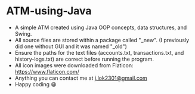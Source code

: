 # ATM-using-Java
- A simple ATM created using Java OOP concepts, data structures, and Swing.
- All source files are stored within a package called "_new". (I previously did one without GUI and it was named "_old")
- Ensure the paths for the text files (accounts.txt, transactions.txt, and history-logs.txt) are correct before running the program.
- All icon images were downloaded from Flaticon: https://www.flaticon.com/
- Anything you can contact me at j.lok2301@gmail.com
- Happy coding 😀
